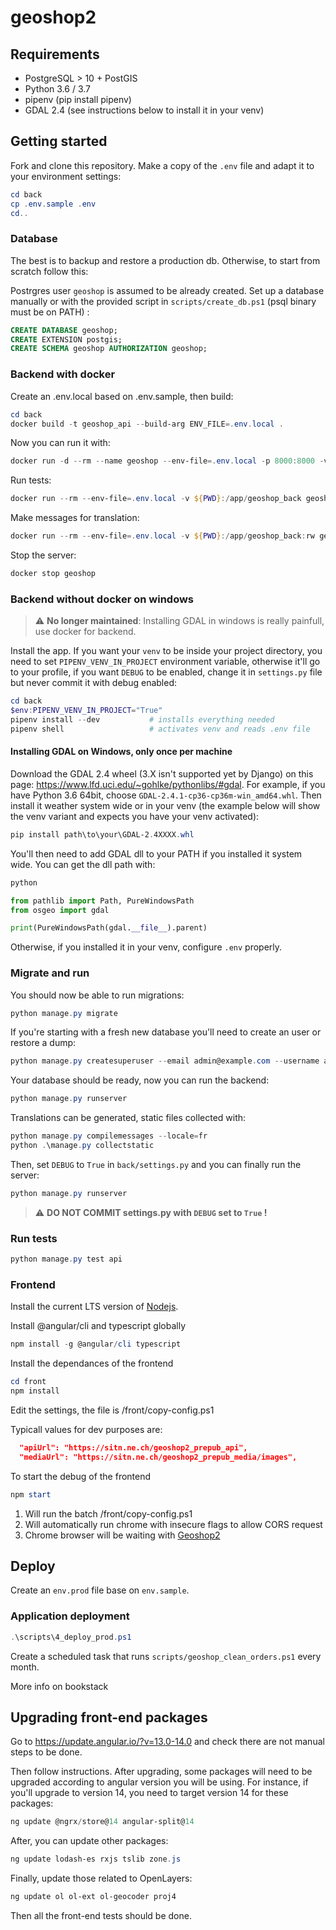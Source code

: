 # geoshop2

## Requirements

* PostgreSQL > 10 + PostGIS
* Python 3.6 / 3.7
* pipenv (pip install pipenv)
* GDAL 2.4 (see instructions below to install it in your venv)

## Getting started


Fork and clone this repository. Make a copy of the `.env` file and adapt it to your environment settings:

```powershell
cd back
cp .env.sample .env
cd..
```

### Database

The best is to backup and restore a production db. Otherwise, to start from scratch follow this:

Postrgres user `geoshop` is assumed to be already created. Set up a database manually or with the provided script in `scripts/create_db.ps1` (psql binary must be on PATH) :

```sql
CREATE DATABASE geoshop;
CREATE EXTENSION postgis;
CREATE SCHEMA geoshop AUTHORIZATION geoshop;
```

### Backend with docker

Create an .env.local based on .env.sample, then build:

```powershell
cd back
docker build -t geoshop_api --build-arg ENV_FILE=.env.local .
```

Now you can run it with:

```powershell
docker run -d --rm --name geoshop --env-file=.env.local -p 8000:8000 -v ${PWD}:/app/geoshop_back geoshop_api gunicorn --reload wsgi -b :8000
```

Run tests:

```powershell
docker run --rm --env-file=.env.local -v ${PWD}:/app/geoshop_back geoshop_api python manage.py test api
```

Make messages for translation:

```powershell
docker run --rm --env-file=.env.local -v ${PWD}:/app/geoshop_back:rw geoshop_api python manage.py makemessages -l fr
```

Stop the server:
```powershell
docker stop geoshop
```

### Backend without docker on windows

> :warning: **No longer maintained**: Installing GDAL in windows is really painfull, use docker for backend.

Install the app. If you want your `venv` to be inside your project directory, you need to set `PIPENV_VENV_IN_PROJECT` environment variable, otherwise it'll go to your profile, if you want `DEBUG` to be enabled, change it in `settings.py` file but never commit it with debug enabled:

```powershell
cd back
$env:PIPENV_VENV_IN_PROJECT="True"
pipenv install --dev           # installs everything needed
pipenv shell                   # activates venv and reads .env file
```

#### Installing GDAL on Windows, only once per machine
Download the GDAL 2.4 wheel (3.X isn't supported yet by Django) on this page: https://www.lfd.uci.edu/~gohlke/pythonlibs/#gdal. For example, if you have Python 3.6 64bit, choose `GDAL‑2.4.1‑cp36‑cp36m‑win_amd64.whl`.
Then install it weather system wide or in your venv (the example below will show the venv variant and expects you have your venv activated):

```powershell
pip install path\to\your\GDAL-2.4XXXX.whl
```

You'll then need to add GDAL dll to your PATH if you installed it system wide. You can get the dll path with:

```python
python

from pathlib import Path, PureWindowsPath
from osgeo import gdal

print(PureWindowsPath(gdal.__file__).parent)
```

Otherwise, if you installed it in your venv, configure `.env` properly.

### Migrate and run

You should now be able to run migrations:

```powershell
python manage.py migrate
```

If you're starting with a fresh new database you'll need to create an user or restore a dump:

```powershell
python manage.py createsuperuser --email admin@example.com --username admin
```

Your database should be ready, now you can run the backend:

```powershell
python manage.py runserver
```

Translations can be generated, static files collected with:

```powershell
python manage.py compilemessages --locale=fr
python .\manage.py collectstatic
```

Then, set `DEBUG` to `True` in `back/settings.py` and you can finally run the server:

```powershell
python manage.py runserver
```

> :warning: **DO NOT COMMIT settings.py with `DEBUG` set to `True` !**

### Run tests

```powershell
python manage.py test api
```

### Frontend

Install the current LTS version of [Nodejs](https://nodejs.org/en/).

Install @angular/cli and typescript globally

```powershell
npm install -g @angular/cli typescript
```

Install the dependances of the frontend

```powershell
cd front
npm install
```

Edit the settings, the file is /front/copy-config.ps1

Typicall values for dev purposes are:

```json
  "apiUrl": "https://sitn.ne.ch/geoshop2_prepub_api",
  "mediaUrl": "https://sitn.ne.ch/geoshop2_prepub_media/images",
```

To start the debug of the frontend

```powershell
npm start
```

1. Will run the batch /front/copy-config.ps1
2. Will automatically run chrome with insecure flags to allow CORS request
3. Chrome browser will be waiting with [Geoshop2](http://localhost:4200)

## Deploy

Create an `env.prod` file base on `env.sample`.

### Application deployment

```powershell
.\scripts\4_deploy_prod.ps1
```

Create a scheduled task that runs `scripts/geoshop_clean_orders.ps1` every month.

More info on bookstack


## Upgrading front-end packages

Go to https://update.angular.io/?v=13.0-14.0 and check there are not manual steps to be done.

Then follow instructions. After upgrading, some packages will need to be upgraded according to angular version
you will be using. For instance, if you'll upgrade to version 14, you need to target version 14 for these packages:

```powershell
ng update @ngrx/store@14 angular-split@14
```

After, you can update other packages:

```powershell
ng update lodash-es rxjs tslib zone.js
```

Finally, update those related to OpenLayers:

```powershell
ng update ol ol-ext ol-geocoder proj4
```

Then all the front-end tests should be done.
